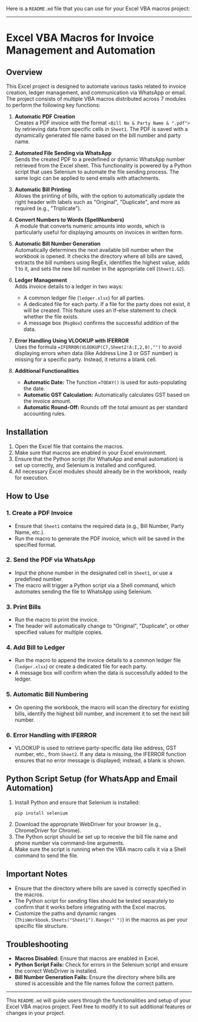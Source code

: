 Here is a `README.md` file that you can use for your Excel VBA macros project:

---

# Excel VBA Macros for Invoice Management and Automation

## Overview

This Excel project is designed to automate various tasks related to invoice creation, ledger management, and communication via WhatsApp or email. The project consists of multiple VBA macros distributed across 7 modules to perform the following key functions:

1. **Automatic PDF Creation**  
   Creates a PDF invoice with the format `<Bill No & Party Name & ".pdf">` by retrieving data from specific cells in `Sheet1`. The PDF is saved with a dynamically generated file name based on the bill number and party name.

2. **Automated File Sending via WhatsApp**  
   Sends the created PDF to a predefined or dynamic WhatsApp number retrieved from the Excel sheet. This functionality is powered by a Python script that uses Selenium to automate the file sending process. The same logic can be applied to send emails with attachments.

3. **Automatic Bill Printing**  
   Allows the printing of bills, with the option to automatically update the right header with labels such as "Original", "Duplicate", and more as required (e.g., "Triplicate").

4. **Convert Numbers to Words (SpellNumbers)**  
   A module that converts numeric amounts into words, which is particularly useful for displaying amounts on invoices in written form.

5. **Automatic Bill Number Generation**  
   Automatically determines the next available bill number when the workbook is opened. It checks the directory where all bills are saved, extracts the bill numbers using RegEx, identifies the highest value, adds 1 to it, and sets the new bill number in the appropriate cell (`Sheet1.G2`).

6. **Ledger Management**  
   Adds invoice details to a ledger in two ways:
   - A common ledger file (`ledger.xlsx`) for all parties.
   - A dedicated file for each party. If a file for the party does not exist, it will be created. This feature uses an if-else statement to check whether the file exists.
   - A message box (`MsgBox`) confirms the successful addition of the data.

7. **Error Handling Using VLOOKUP with IFERROR**  
   Uses the formula `=IFERROR(VLOOKUP(C7,Sheet2!A:I,2,0),"")` to avoid displaying errors when data (like Address Line 3 or GST number) is missing for a specific party. Instead, it returns a blank cell.

8. **Additional Functionalities**  
   - **Automatic Date:** The function `=TODAY()` is used for auto-populating the date.
   - **Automatic GST Calculation:** Automatically calculates GST based on the invoice amount.
   - **Automatic Round-Off:** Rounds off the total amount as per standard accounting rules.

## Installation

1. Open the Excel file that contains the macros.
2. Make sure that macros are enabled in your Excel environment.
3. Ensure that the Python script (for WhatsApp and email automation) is set up correctly, and Selenium is installed and configured.
4. All necessary Excel modules should already be in the workbook, ready for execution.

## How to Use

### 1. **Create a PDF Invoice**
   - Ensure that `Sheet1` contains the required data (e.g., Bill Number, Party Name, etc.).
   - Run the macro to generate the PDF invoice, which will be saved in the specified format.

### 2. **Send the PDF via WhatsApp**
   - Input the phone number in the designated cell in `Sheet1`, or use a predefined number.
   - The macro will trigger a Python script via a Shell command, which automates sending the file to WhatsApp using Selenium.

### 3. **Print Bills**
   - Run the macro to print the invoice.
   - The header will automatically change to "Original", "Duplicate", or other specified values for multiple copies.

### 4. **Add Bill to Ledger**
   - Run the macro to append the invoice details to a common ledger file (`ledger.xlsx`) or create a dedicated file for each party.
   - A message box will confirm when the data is successfully added to the ledger.

### 5. **Automatic Bill Numbering**
   - On opening the workbook, the macro will scan the directory for existing bills, identify the highest bill number, and increment it to set the next bill number.

### 6. **Error Handling with IFERROR**
   - VLOOKUP is used to retrieve party-specific data like address, GST number, etc., from `Sheet2`. If any data is missing, the IFERROR function ensures that no error message is displayed; instead, a blank is shown.

## Python Script Setup (for WhatsApp and Email Automation)

1. Install Python and ensure that Selenium is installed:
   ```
   pip install selenium
   ```
2. Download the appropriate WebDriver for your browser (e.g., ChromeDriver for Chrome).
3. The Python script should be set up to receive the bill file name and phone number via command-line arguments.
4. Make sure the script is running when the VBA macro calls it via a Shell command to send the file.

## Important Notes

- Ensure that the directory where bills are saved is correctly specified in the macros.
- The Python script for sending files should be tested separately to confirm that it works before integrating with the Excel macros.
- Customize the paths and dynamic ranges (`ThisWorkbook.Sheets("Sheet1").Range(" ")`) in the macros as per your specific file structure.

## Troubleshooting

- **Macros Disabled:** Ensure that macros are enabled in Excel.
- **Python Script Fails:** Check for errors in the Selenium script and ensure the correct WebDriver is installed.
- **Bill Number Generation Fails:** Ensure the directory where bills are stored is accessible and the file names follow the correct pattern.

---

This `README.md` will guide users through the functionalities and setup of your Excel VBA macros project. Feel free to modify it to suit additional features or changes in your project.
